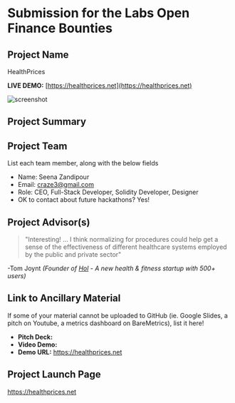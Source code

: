 # Submission for the Labs Open Finance Bounties

## Project Name
HealthPrices  

**LIVE DEMO:** [https://healthprices.net](https://healthprices.net)

![screenshot](https://i.imgur.com/IBrxH3X.png)

## Project Summary


## Project Team
List each team member, along with the below fields

* Name: Seena Zandipour
* Email: craze3@gmail.com
* Role: CEO, Full-Stack Developer, Solidity Developer, Designer
* OK to contact about future hackathons? Yes!

## Project Advisor(s)
> "Interesting! ... I think normalizing for procedures could help get a sense of the effectiveness of different healthcare systems employed by the public and private sector"

-Tom Joynt
*(Founder of [Hol](https://play.google.com/store/apps/details?id=com.hol) - A new health & fitness startup with 500+ users)*

## Link to Ancillary Material
If some of your material cannot be uploaded to GitHub (ie. Google Slides, a pitch on Youtube, a metrics dashboard on BareMetrics), list it here!

- **Pitch Deck:**
- **Video Demo:**
- **Demo URL:** https://healthprices.net

## Project Launch Page
https://healthprices.net
